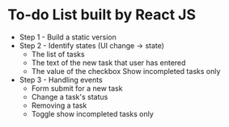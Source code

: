 # To-do List built by React JS
- Step 1 - Build a static version
- Step 2 - Identify states (UI change -> state)
  - The list of tasks
  - The text of the new task that user has entered 
  - The value of the checkbox Show incompleted tasks only 
- Step 3 - Handling events 
  - Form submit for a new task
  - Change a task's status
  - Removing a task
  - Toggle show incompleted tasks only 